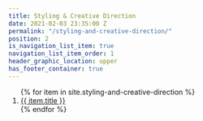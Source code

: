 ```yaml
---
title: Styling & Creative Direction
date: 2021-02-03 23:35:00 Z
permalink: "/styling-and-creative-direction/"
position: 2
is_navigation_list_item: true
navigation_list_item_order: 1
header_graphic_location: upper
has_footer_container: true
---
```

<ol class="content_container-project_list_wrapper">
	{% for item in site.styling-and-creative-direction %}
		<li class="project_list_wrapper-project_list_item">
			<a class="--color_black" href="{{ item.url }}">
				{{ item.title }}
			</a>
		</li>
	{% endfor %}
</ol>
